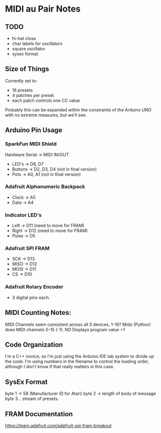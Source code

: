 MIDI au Pair Notes
==================

TODO
----

* hi-hat close
* char labels for oscillators
* square oscillator
* sysex format

Size of Things
--------------

Currently set to:

* 16 presets
* 4 patches per preset
* each patch controls one CC value

Probably this can be expanded within the constraints of the 
Arduino UNO with no extreme measures, but we'll see.

Arduino Pin Usage
-----------------

### SparkFun MIDI Shield


Hardware Serial -> MIDI IN/OUT
* LED's -> D6, D7
* Buttons -> D2, D3, D4 (not in final version)
* Pots -> A0, A1 (not in final version)

### Adafruit Alphanumeric Backpack

* Clock -> A5
* Data -> A4

### Indicator LED's

* Left -> D11 (need to move for FRAM) 
* Right -> D12 (need to move for FRAM)
* Pulse -> D5

### Adafruit SPI FRAM

* SCK -> D13
* MISO -> D12
* MOSI -> D11 
* CS -> D10

### Adafruit Rotary Encoder

* 3 digital pins each.

MIDI Counting Notes:
--------------------

MIDI Channels seem consistent across all 3 devices, 1-16?
Mido (Python) does MIDI channels 0-15 (-1).
ND Displays program value +1

Code Organization
-----------------

I'm a C++ novice, so I'm just using the Arduino IDE tab system to divide up the code. I'm using numbers in the filename to control the loading order, although I don't know if that really matters in this case.

SysEx Format
------------

byte 1 -> 58 (Manufacturer ID for Atari)
byte 2 -> length of body of message
byte 3... stream of presets.

FRAM Documentation
------------------

https://learn.adafruit.com/adafruit-spi-fram-breakout

